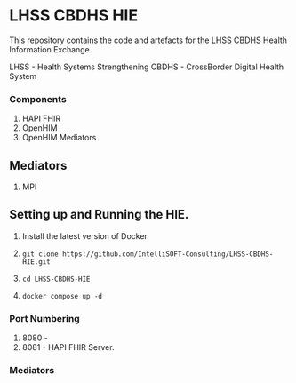# LHSS CBDHS HIE

This repository contains the code and artefacts for the LHSS CBDHS Health Information Exchange.

LHSS - Health Systems Strengthening
CBDHS - CrossBorder Digital Health System

### Components

1. HAPI FHIR
2. OpenHIM
3. OpenHIM Mediators


## Mediators

1. MPI 

## Setting up and Running the HIE.

1. Install the latest version of Docker.

2. `git clone https://github.com/IntelliSOFT-Consulting/LHSS-CBDHS-HIE.git`

3. `cd LHSS-CBDHS-HIE`

4. `docker compose up -d`



### Port Numbering

1. 8080 - 
2. 8081 - HAPI FHIR Server.



### Mediators